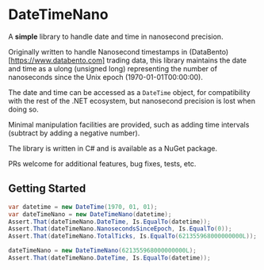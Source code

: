 ﻿# DateTimeNano

A **simple** library to handle date and time in nanosecond precision.

Originally written to handle Nanosecond timestamps in (DataBento)[https://www.databento.com] trading data, 
this library maintains the date and time as a ulong (unsigned long) representing the number of nanoseconds since the Unix epoch
(1970-01-01T00:00:00).

The date and time can be accessed as a `DateTime` object, for compatibility with the rest of the .NET ecosystem, but nanosecond 
precision is lost when doing so.

Minimal manipulation facilities are provided, such as adding time intervals (subtract by adding a negative number).

The library is written in C# and is available as a NuGet package.

PRs welcome for additional features, bug fixes, tests, etc.

## Getting Started

````csharp
var datetime = new DateTime(1970, 01, 01);
var dateTimeNano = new DateTimeNano(datetime);
Assert.That(dateTimeNano.DateTime, Is.EqualTo(datetime));
Assert.That(dateTimeNano.NanosecondsSinceEpoch, Is.EqualTo(0));
Assert.That(dateTimeNano.TotalTicks, Is.EqualTo(621355968000000000L));

dateTimeNano = new DateTimeNano(621355968000000000L);
Assert.That(dateTimeNano.DateTime, Is.EqualTo(datetime));
````